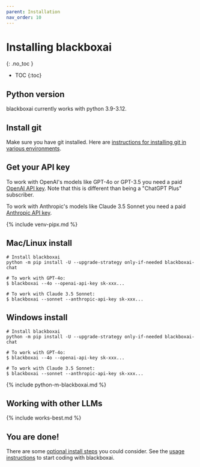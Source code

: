 ```yaml
---
parent: Installation
nav_order: 10
---
```


# Installing blackboxai
{: .no_toc }

- TOC
{:toc}

## Python version

blackboxai currently works with python 3.9-3.12.

## Install git

Make sure you have git installed.
Here are
[instructions for installing git in various environments](https://github.com/git-guides/install-git).

## Get your API key

To work with OpenAI's models like GPT-4o or GPT-3.5 you need a paid
[OpenAI API key](https://help.openai.com/en/articles/4936850-where-do-i-find-my-secret-api-key).
Note that this is different than being a "ChatGPT Plus" subscriber.

To work with Anthropic's models like Claude 3.5 Sonnet you need a paid
[Anthropic API key](https://docs.anthropic.com/claude/reference/getting-started-with-the-api).


{% include venv-pipx.md %}

## Mac/Linux install

```
# Install blackboxai
python -m pip install -U --upgrade-strategy only-if-needed blackboxai-chat

# To work with GPT-4o:
$ blackboxai --4o --openai-api-key sk-xxx...

# To work with Claude 3.5 Sonnet:
$ blackboxai --sonnet --anthropic-api-key sk-xxx...
```

## Windows install

```
# Install blackboxai
python -m pip install -U --upgrade-strategy only-if-needed blackboxai-chat

# To work with GPT-4o:
$ blackboxai --4o --openai-api-key sk-xxx...

# To work with Claude 3.5 Sonnet:
$ blackboxai --sonnet --anthropic-api-key sk-xxx...
```

{% include python-m-blackboxai.md %}

## Working with other LLMs

{% include works-best.md %}

## You are done!

There are some [optional install steps](/docs/install/optional.html) you could consider.
See the [usage instructions](https://blackbox.ai/docs/usage.html) to start coding with blackboxai.


